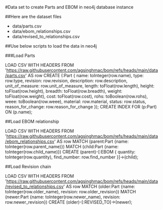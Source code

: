 
#Data set to create Parts and EBOM in neo4j database instance

##Here are the dataset files
  - data/parts.csv
  - data/ebom_relationships.csv
  - data/revised_to_relationships.csv

##Use below scripts to load the data in neo4j

###Load Parts

LOAD CSV WITH HEADERS FROM 'https://raw.githubusercontent.com/agsinghmac/bom/refs/heads/main/data/parts.csv' AS row
CREATE (:Part {
  name: toInteger(row.name),
  type: row.type,
  revision: row.revision,
  description: row.description,
  unit_of_measure: row.unit_of_measure,
  length: toFloat(row.length),
  height: toFloat(row.height),
  breadth: toFloat(row.breadth),
  weight: toFloat(row.weight),
  cost: toFloat(row.cost),
  rohs: toBoolean(row.rohs),
  weee: toBoolean(row.weee),
  material: row.material,
  status: row.status,
  reason_for_change: row.reason_for_change
});
CREATE INDEX FOR (p:Part) ON (p.name);

##Load EBOM relationship

LOAD CSV WITH HEADERS FROM 'https://raw.githubusercontent.com/agsinghmac/bom/refs/heads/main/data/ebom_relationships.csv' AS row
MATCH (parent:Part {name: toInteger(row.parent_name)})
MATCH (child:Part {name: toInteger(row.child_name)})
CREATE (parent)-[:EBOM {
  quantity: toInteger(row.quantity),
  find_number: row.find_number
}]->(child);

##Load Revision chain

LOAD CSV WITH HEADERS FROM 'https://raw.githubusercontent.com/agsinghmac/bom/refs/heads/main/data/revised_to_relationships.csv' AS row
MATCH (older:Part {name: toInteger(row.older_name), revision: row.older_revision})
MATCH (newer:Part {name: toInteger(row.newer_name), revision: row.newer_revision})
CREATE (older)-[:REVISED_TO]->(newer);
